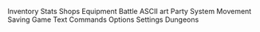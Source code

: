 Inventory
Stats
Shops
Equipment
Battle
ASCII art
Party System
Movement
Saving Game
Text Commands
Options
Settings
Dungeons
